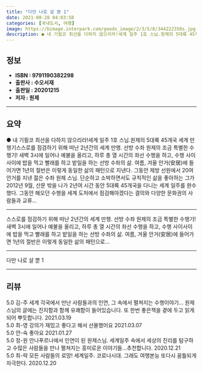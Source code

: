 ```yaml
---
title: "다만 나로 살 뿐 1"
date: 2021-08-28 04:03:58
categories: [국내도서, 여행]
image: https://bimage.interpark.com/goods_image/2/3/5/8/344222358s.jpg
description: ● 내 기필코 최선을 다하지 않으리라!세계 일주 1호 스님.원제의 5대륙 45개국 세계 만행기스스로를 점검하기 위해 떠난 2년간의 세계 만행. 선방 수좌 원제의 조금 특별한 수행기! 새벽 3시에 일어나 예불을 올리고, 하루 총 열 시간의 좌선 수행을 하고, 수행 사이사이에 밥을 먹고
---
```


## **정보**

- **ISBN : 9791190382298**
- **출판사 : 수오서재**
- **출판일 : 20201215**
- **저자 : 원제**

------



## **요약**

●  내 기필코 최선을 다하지 않으리라!세계 일주 1호 스님.원제의 5대륙 45개국 세계 만행기스스로를 점검하기 위해 떠난 2년간의 세계 만행. 선방 수좌 원제의 조금 특별한 수행기! 새벽 3시에 일어나 예불을 올리고, 하루 총 열 시간의 좌선 수행을 하고, 수행 사이사이에 밥을 먹고 빨래를 하고 밭일을 하는 선방 수좌의 삶. 여름, 겨울 안거(安居)에 들어가면 1년의 절반은 이렇게 동일한 삶의 패턴으로 지낸다. 그동안 제방 선원에서 20여 안거를 지낸 젊은 수좌 원제 스님. 단순하고 소박하면서도 규칙적인 삶을 좋아하는 그가 2012년 9월, 산문 밖을 나가 2년여 시간 동안 5대륙 45개국을 다니는 세계 일주를 완수했다. 그동안 해오던 수행을 세계 도처에서 점검해야겠다는 결의와 다양한 문화권의 사람들과 교류...

------

스스로를 점검하기 위해 떠난 2년간의 세계 만행. 선방 수좌 원제의 조금 특별한 수행기! 새벽 3시에 일어나 예불을 올리고, 하루 총 열 시간의 좌선 수행을 하고, 수행 사이사이에 밥을 먹고 빨래를 하고 밭일을 하는 선방 수좌의 삶. 여름, 겨울 안거(安居)에 들어가면 1년의 절반은 이렇게 동일한 삶의 패턴으로... 

------


다만 나로 살 뿐 1 

------


## **리뷰** 

5.0 김-주 세계 각국에서 만난 사람들과의 인연, 그 속에서 펼쳐지는 수행이야기... 원제스님의 글에는 진지함과 함께 유쾌함이 들어있습니다. 또 한번 좋은책을 곁에 두고 읽게 되어 뿌듯합니다. 2021.03.19 <br/>5.0 최-영 강의가 재밌고 좋다고 해서 선물했어요 2021.03.07 <br/>5.0 안-숙 좋아요 2021.01.27 <br/>5.0 정-원 안나푸르나에서 인연이 된 원제스님. 세계일주 속에서 세상의 진리를 탐구하고 수많은 사람들을 만나 펼쳐지는 흥미로운 이야기들...추천합니다. 2020.12.21 <br/>5.0 최-락 모든 사람들의 로망!
세계일주.
코로나시대.
그래도 여행본능  또다시 꿈틀되게  자극한다. 2020.12.20 <br/>